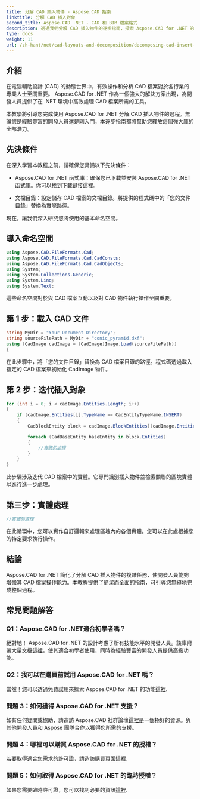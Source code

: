 ```yaml
---
title: 分解 CAD 插入物件 - Aspose.CAD 指南
linktitle: 分解 CAD 插入對象
second_title: Aspose.CAD .NET - CAD 和 BIM 檔案格式
description: 透過我們分解 CAD 插入物件的逐步指南，探索 Aspose.CAD for .NET 的強大功能。
type: docs
weight: 11
url: /zh-hant/net/cad-layouts-and-decomposition/decomposing-cad-insert-objects/
---
```

## 介紹

在電腦輔助設計 (CAD) 的動態世界中，有效操作和分析 CAD 檔案對於各行業的專業人士至關重要。 Aspose.CAD for .NET 作為一個強大的解決方案出現，為開發人員提供了在 .NET 環境中高效處理 CAD 檔案所需的工具。

本教學將引導您完成使用 Aspose.CAD for .NET 分解 CAD 插入物件的過程。無論您是經驗豐富的開發人員還是剛入門，本逐步指南都將幫助您釋放這個強大庫的全部潛力。

## 先決條件

在深入學習本教程之前，請確保您具備以下先決條件：

-  Aspose.CAD for .NET 函式庫：確保您已下載並安裝 Aspose.CAD for .NET 函式庫。你可以找到下載鏈接[這裡](https://releases.aspose.com/cad/net/).

- 文檔目錄：設定儲存 CAD 檔案的文檔目錄。將提供的程式碼中的「您的文件目錄」替換為實際路徑。

現在，讓我們深入研究您將使用的基本命名空間。

## 導入命名空間

```csharp
using Aspose.CAD.FileFormats.Cad;
using Aspose.CAD.FileFormats.Cad.CadConsts;
using Aspose.CAD.FileFormats.Cad.CadObjects;
using System;
using System.Collections.Generic;
using System.Linq;
using System.Text;
```

這些命名空間對於與 CAD 檔案互動以及對 CAD 物件執行操作至關重要。

## 第 1 步：載入 CAD 文件

```csharp
string MyDir = "Your Document Directory";
string sourceFilePath = MyDir + "conic_pyramid.dxf";
using (CadImage cadImage = (CadImage)Image.Load(sourceFilePath))
{
```

在此步驟中，將「您的文件目錄」替換為 CAD 檔案目錄的路徑。程式碼透過載入指定的 CAD 檔案來初始化 CadImage 物件。

## 第 2 步：迭代插入對象

```csharp
for (int i = 0; i < cadImage.Entities.Length; i++)
{
    if (cadImage.Entities[i].TypeName == CadEntityTypeName.INSERT)
    {
        CadBlockEntity block = cadImage.BlockEntities[(cadImage.Entities[i] as CadInsertObject).Name];

        foreach (CadBaseEntity baseEntity in block.Entities)
        {
            //實體的處理
        }
    }
}
```

此步驟涉及迭代 CAD 檔案中的實體。它專門識別插入物件並檢索關聯的區塊實體以進行進一步處理。

## 第三步：實體處理

```csharp
//實體的處理
```

在此循環中，您可以實作自訂邏輯來處理區塊內的各個實體。您可以在此處根據您的特定要求執行操作。

## 結論

Aspose.CAD for .NET 簡化了分解 CAD 插入物件的複雜任務，使開發人員能夠增強其 CAD 檔案操作能力。本教程提供了簡潔而全面的指南，可引導您無縫地完成整個過程。

## 常見問題解答

### Q1：Aspose.CAD for .NET適合初學者嗎？

絕對地！ Aspose.CAD for .NET 的設計考慮了所有技能水平的開發人員。該庫附帶大量文檔[這裡](https://reference.aspose.com/cad/net/)，使其適合初學者使用，同時為經驗豐富的開發人員提供高級功能。

### Q2：我可以在購買前試用 Aspose.CAD for .NET 嗎？

當然！您可以透過免費試用來探索 Aspose.CAD for .NET 的功能[這裡](https://releases.aspose.com/).

### 問題 3：如何獲得 Aspose.CAD for .NET 支援？

如有任何疑問或協助，請造訪 Aspose.CAD 社群論壇[這裡](https://forum.aspose.com/c/cad/19)是一個極好的資源。與其他開發人員和 Aspose 團隊合作以獲得您所需的支援。

### 問題 4：哪裡可以購買 Aspose.CAD for .NET 的授權？

若要取得適合您需求的許可證，請造訪購買頁面[這裡](https://purchase.aspose.com/buy).

### 問題 5：如何取得 Aspose.CAD for .NET 的臨時授權？

如果您需要臨時許可證，您可以找到必要的資訊[這裡](https://purchase.aspose.com/temporary-license/).